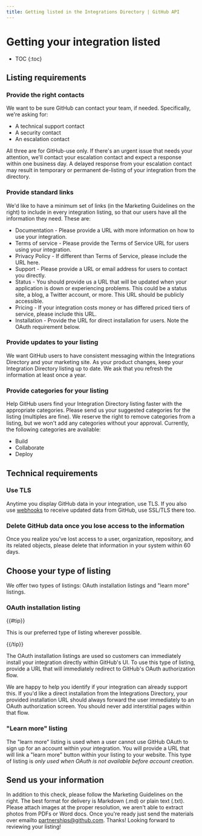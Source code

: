 ```yaml
---
title: Getting listed in the Integrations Directory | GitHub API
---
```


# Getting your integration listed

* TOC
{:toc}

## Listing requirements

### Provide the right contacts

We want to be sure GitHub can contact your team, if needed. Specifically, we're asking for:

* A technical support contact
* A security contact
* An escalation contact

All three are for GitHub-use only. If there's an urgent issue that needs your attention, we'll contact your escalation contact and expect a response within one business day. A delayed response from your escalation contact may result in temporary or permanent de-listing of your integration from the directory.

### Provide standard links

We'd like to have a minimum set of links (in the Marketing Guidelines on the right) to include in every integration listing, so that our users have all the information they need. These are:

- Documentation - Please provide a URL with more information on how to use your integration.
- Terms of service - Please provide the Terms of Service URL for users using your integration.
- Privacy Policy - If different than Terms of Service, please include the URL here.
- Support - Please provide a URL or email address for users to contact you directly.
- Status - You should provide us a URL that will be updated when your application is down or experiencing problems. This could be a status site, a blog, a Twitter account, or more. This URL should be publicly accessible.
- Pricing - If your integration costs money or has differed priced tiers of service, please include this URL.
- Installation - Provide the URL for direct installation for users. Note the OAuth requirement below.

### Provide updates to your listing

We want GitHub users to have consistent messaging within the Integrations Directory and your
marketing site. As your product changes, keep your Integration Directory listing up to date. We ask that you refresh the information at least once a year.

### Provide categories for your listing

Help GitHub users find your Integration Directory listing faster with the appropriate categories. Please send us your suggested categories for the listing (multiples are fine). We reserve the right to remove categories from a listing, but we won't add any categories without your approval. Currently, the following categories are available:

* Build
* Collaborate
* Deploy

## Technical requirements

### Use TLS

Anytime you display GitHub data in your integration, use TLS. If you also use [webhooks](https://developer.github.com/webhooks/) to receive updated data from GitHub, use SSL/TLS there too.

### Delete GitHub data once you lose access to the information

Once you realize you've lost access to a user, organization, repository, and its related objects,
please delete that information in your system within 60 days.

## Choose your type of listing

We offer two types of listings: OAuth installation listings and "learn more" listings.

### OAuth installation listing

{{#tip}}

This is our preferred type of listing wherever possible.

{{/tip}}

The OAuth installation listings are used so customers can immediately install your integration directly
within GitHub's UI. To use this type of listing, provide a URL that will immediately redirect to
GitHub's OAuth authorization flow.

We are happy to help you identify if your integration can already support this. If you'd like a direct installation from the Integrations Directory, your provided installation URL should always forward the user immediately to an OAuth authorization screen. You should never add interstitial pages within that flow.

### "Learn more" listing

The "learn more" listing is used when a user cannot use GitHub OAuth to sign up for an account within
your integration. You will provide a URL that will link a "learn more" button within your
listing to your website. This type of listing is *only used when OAuth is not available before
account creation*.

## Send us your information

In addition to this check, please follow the Marketing Guidelines on the right.  The best format for delivery is Markdown (.md) or plain text (.txt). Please attach images at the proper resolution, we aren't able to extract photos from PDFs or Word docs.
Once you're ready just send the materials over emailto [partnerships@github.com](mailto:partnerships@github.com). Thanks! Looking forward to reviewing your listing!
